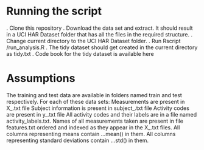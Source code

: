 # Running the script

. Clone this repository
. Download the data set and extract. It should result in a UCI HAR Dataset folder that has all the files in the required structure.
. Change current directory to the UCI HAR Dataset folder.
. Run Rscript <path to>/run_analysis.R
. The tidy dataset should get created in the current directory as tidy.txt
. Code book for the tidy dataset is available here

# Assumptions

The training and test data are available in folders named train and test respectively.
For each of these data sets:
Measurements are present in X_<dataset>.txt file
Subject information is present in subject_<dataset>.txt file
Activity codes are present in y_<dataset>.txt file
All activity codes and their labels are in a file named activity_labels.txt.
Names of all measurements taken are present in file features.txt ordered and indexed as they appear in the X_<dataset>.txt files.
All columns representing means contain ...mean() in them.
All columns representing standard deviations contain ...std() in them.
